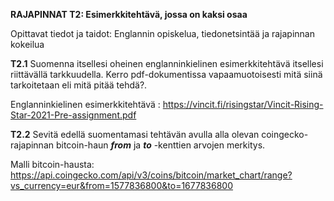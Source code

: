 **RAJAPINNAT T2: Esimerkkitehtävä, jossa on kaksi osaa**

Opittavat tiedot ja taidot: Englannin opiskelua, tiedonetsintää ja rajapinnan kokeilua


**T2.1** Suomenna itsellesi oheinen englanninkielinen esimerkkitehtävä itsellesi riittävällä tarkkuudella. Kerro pdf-dokumentissa vapaamuotoisesti mitä siinä tarkoitetaan eli mitä pitää tehdä?. 

Englanninkielinen esimerkkitehtävä : https://vincit.fi/risingstar/Vincit-Rising-Star-2021-Pre-assignment.pdf   


**T2.2** Sevitä edellä suomentamasi tehtävän avulla alla olevan coingecko-rajapinnan bitcoin-haun ***from*** ja ***to*** -kenttien arvojen merkitys. 

Malli bitcoin-hausta: https://api.coingecko.com/api/v3/coins/bitcoin/market_chart/range?vs_currency=eur&from=1577836800&to=1677836800



